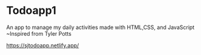 # Todoapp1
An app to manage my daily activities made with HTML,CSS, and JavaScript ~Inspired from Tyler Potts

https://sjtodoapp.netlify.app/
